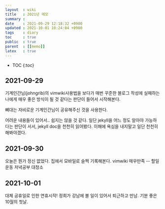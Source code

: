 ```yaml
---
layout  : wiki
title   : 2021년 메모 
summary : 
date    : 2021-09-29 12:18:32 +0900
updated : 2021-10-01 10:24:04 +0900
tags    : diary
toc     : true
public  : true
parent  : [[memo]]
latex   : true
---
```

* TOC
{:toc}

## 2021-09-29

기계인간님(johngrib)의 vimwiki사용법을 보다가 매번 꾸준한 블로그 작성에 실패하는 나에게 매우 좋은 방식이 될 것 같다는 판단이 들어서 시작해본다.

뼈대는 자비로운 기계인간님이 공유해주신 것을 사용한다. 

어려운 내용들이 있어서.. 쉽지는 않을 것 같다. 일단 jekyll을 어느 정도 알아야 가능하다는 판단이 서서, jekyll doc을 천천히 읽어봤다.
이해에 욕심을 내지말고 일단 천천히 해봐야겠다.


## 2021-09-30

오늘은 뭔가 정신 없었다.
집에서 모바일로 슬쩍 기록해본다.
vimwiki 매우만족
-- 할일 
운동
저녁공부
대청소

## 2021-10-01

대체 공휴일로 인한 연휴시작! 
정희가 강남에 볼 일이 있어서 퇴근하고 만남.
기분 좋은 10월의 첫날.
